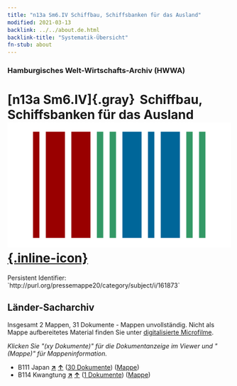 ```yaml
---
title: "n13a Sm6.IV Schiffbau, Schiffsbanken für das Ausland"
modified: 2021-03-13
backlink: ../../about.de.html
backlink-title: "Systematik-Übersicht"
fn-stub: about
---
```


### Hamburgisches Welt-Wirtschafts-Archiv (HWWA)

# [n13a Sm6.IV]{.gray}&#8201; Schiffbau, Schiffsbanken für das Ausland &#160; [![Wikidata](/images/Wikidata-logo.svg "Wikidata"){.inline-icon}](http://www.wikidata.org/entity/Q104710652)

<div class="hint">Persistent Identifier: `http://purl.org/pressemappe20/category/subject/i/161873`</div>







## Länder-Sacharchiv




Insgesamt 2 Mappen, 31 Dokumente - Mappen unvollständig.
Nicht als Mappe aufbereitetes Material finden Sie unter [digitalisierte Microfilme](/film/h1_sh.de.html).

_Klicken Sie "(xy Dokumente)" für die Dokumentanzeige im Viewer und "(Mappe)" für Mappeninformation._



- B111 Japan [**&nearr;**](../../../geo/i/141272/about.de.html "Japan (alle Mappen)") [**&uarr;**](../../../geo/about.de.html#B111 "Ländersystematik") (<a href="https://pm20.zbw.eu/iiifview/folder/sh/141272,161873" title="über: Japan : Schiffbau, Schiffsbanken für das Ausland" target="_blank">30 Dokumente</a>) ([Mappe](../../../../folder/sh/1412xx/141272/1618xx/161873/about.de.html))
- B114 Kwangtung [**&nearr;**](../../../geo/i/141275/about.de.html "Kwangtung (alle Mappen)") [**&uarr;**](../../../geo/about.de.html#B114 "Ländersystematik") (<a href="https://pm20.zbw.eu/iiifview/folder/sh/141275,161873" title="über: Kwangtung : Schiffbau, Schiffsbanken für das Ausland" target="_blank">1 Dokumente</a>) ([Mappe](../../../../folder/sh/1412xx/141275/1618xx/161873/about.de.html))








